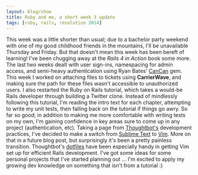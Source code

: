 ```yaml
---
layout: blog/show
title: Ruby and me, a short week 3 update
tags: [ruby, rails, resolution 2014]
---
```


This week was a little shorter than usual; due to a bachelor party weekend with one of my good childhood friends in the mountains, I'll be unavailable Thursday and Friday. But that doesn't mean this week has been bereft of learning! I've been chugging away at the *Rails 4 in Action* book some more. The last two weeks dealt with user sign-ins, namespacing for admin access, and semi-heavy authentication using Ryan Bates' [CanCan](https://github.com/ryanb/cancan) gem. This week I worked on attaching files to tickets using **CarrierWave**, and making sure the path for these files wasn't accessible to unauthorized users.  I also restarted the Ruby on Rails tutorial, which takes a would-be Rails developer through building a Twitter clone. Instead of mindlessly following this tutorial, I'm reading the intro text for each chapter, attempting to write my unit tests, then falling back on the tutorial if things go awry. So far so good; in addition to making me more comfortable with writing tests on my own, I'm gaining confidence in key areas sure to come up in any project (authentication, etc). Taking a page from [Thoughtbot's](http://thoughtbot.com) development practices, I've decided to make a switch from [Sublime Text](http://www.sublimetext.com/) to [Vim](http://www.vim.org/). More on that in a future blog post, but surprisingly it's been a pretty painless transition. Thoughtbot's [dotfiles](https://github.com/thoughtbot/dotfiles) have been especially handy in getting Vim set up for efficient Rails development. I've got some ideas for some personal projects that I've started planning out ... I'm excited to apply my growing dev knowledge on something that isn't from a tutorial :)
